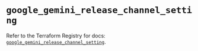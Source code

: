 # `google_gemini_release_channel_setting`

Refer to the Terraform Registry for docs: [`google_gemini_release_channel_setting`](https://registry.terraform.io/providers/hashicorp/google-beta/6.46.0/docs/resources/google_gemini_release_channel_setting).
